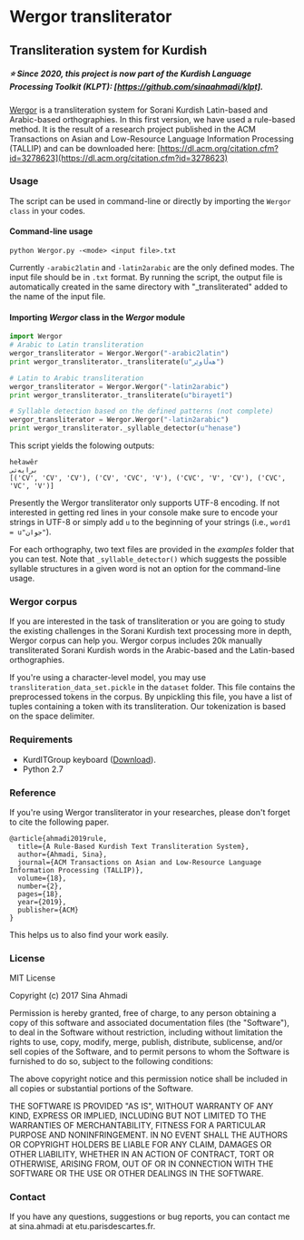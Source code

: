 # Wergor transliterator
## Transliteration system for Kurdish

##### ⭐ **Since 2020, this project is now part of the Kurdish Language Processing Toolkit (KLPT): [https://github.com/sinaahmadi/klpt].**

[Wergor](https://github.com/sinaahmadi/wergor) is a transliteration system for Sorani Kurdish Latin-based and Arabic-based orthographies. In this first version, we have used a rule-based method. It is the result of a research project published in the ACM Transactions on Asian and Low-Resource Language Information Processing (TALLIP) and can be downloaded here: [https://dl.acm.org/citation.cfm?id=3278623](https://dl.acm.org/citation.cfm?id=3278623)

### Usage
The script can be used in command-line or directly by importing the `Wergor class` in your codes.

#### Command-line usage

~~~
python Wergor.py -<mode> <input file>.txt
~~~
Currently `-arabic2latin` and `-latin2arabic` are the only defined modes. The input file should be in `.txt` format. By running the script, the output file is automatically created in the same directory with "_transliterated" added to the name of the input file.

#### Importing *Wergor* class in the *Wergor* module

 
~~~python
import Wergor
# Arabic to Latin transliteration
wergor_transliterator = Wergor.Wergor("-arabic2latin")
print wergor_transliterator._transliterate(u"هەڵاوێر")

# Latin to Arabic transliteration
wergor_transliterator = Wergor.Wergor("-latin2arabic")
print wergor_transliterator._transliterate(u"birayetî")

# Syllable detection based on the defined patterns (not complete)
wergor_transliterator = Wergor.Wergor("-latin2arabic")
print wergor_transliterator._syllable_detector(u"henase")
~~~

This script yields the folowing outputs: 

~~~
heławêr
برایەتی
[('CV', 'CV', 'CV'), ('CV', 'CVC', 'V'), ('CVC', 'V', 'CV'), ('CVC', 'VC', 'V')]
~~~

Presently the Wergor transliterator only supports UTF-8 encoding. If not interested in getting red lines in your console make sure to encode your strings in UTF-8 or simply add `u` to the beginning of your strings (i.e., `word1 = u"جوان"`). 

For each orthography, two text files are provided in the *examples* folder that you can test. Note that `_syllable_detector()` which suggests the possible syllable structures in a given word is not an option for the command-line usage. 

### Wergor corpus

If you are interested in the task of transliteration or you are going to study the existing challenges in the Sorani Kurdish text processing more in depth, Wergor corpus can help you. Wergor corpus includes 20k manually transliterated Sorani Kurdish words in the Arabic-based and the Latin-based orthographies. 

If you're using a character-level model, you may use `transliteration_data_set.pickle` in the `dataset` folder. This file contains the preprocessed tokens in the corpus. By unpickling this file, you have a list of tuples containing a token with its transliteration. Our tokenization is based on the space delimiter.


### Requirements
  * KurdITGroup keyboard ([Download](https://www.kurditgroup.org/downloads)).
  * Python 2.7


### Reference
If you're using Wergor transliterator in your researches, please don't forget to cite the following paper. 

~~~
@article{ahmadi2019rule,
  title={A Rule-Based Kurdish Text Transliteration System},
  author={Ahmadi, Sina},
  journal={ACM Transactions on Asian and Low-Resource Language Information Processing (TALLIP)},
  volume={18},
  number={2},
  pages={18},
  year={2019},
  publisher={ACM}
}
~~~

This helps us to also find your work easily.

### License

MIT License

Copyright (c) 2017 Sina Ahmadi

Permission is hereby granted, free of charge, to any person obtaining a copy
of this software and associated documentation files (the "Software"), to deal
in the Software without restriction, including without limitation the rights
to use, copy, modify, merge, publish, distribute, sublicense, and/or sell
copies of the Software, and to permit persons to whom the Software is
furnished to do so, subject to the following conditions:

The above copyright notice and this permission notice shall be included in all
copies or substantial portions of the Software.

THE SOFTWARE IS PROVIDED "AS IS", WITHOUT WARRANTY OF ANY KIND, EXPRESS OR
IMPLIED, INCLUDING BUT NOT LIMITED TO THE WARRANTIES OF MERCHANTABILITY,
FITNESS FOR A PARTICULAR PURPOSE AND NONINFRINGEMENT. IN NO EVENT SHALL THE
AUTHORS OR COPYRIGHT HOLDERS BE LIABLE FOR ANY CLAIM, DAMAGES OR OTHER
LIABILITY, WHETHER IN AN ACTION OF CONTRACT, TORT OR OTHERWISE, ARISING FROM,
OUT OF OR IN CONNECTION WITH THE SOFTWARE OR THE USE OR OTHER DEALINGS IN THE
SOFTWARE.

### Contact

If you have any questions, suggestions or bug reports, you can contact me at sina.ahmadi at etu.parisdescartes.fr.
